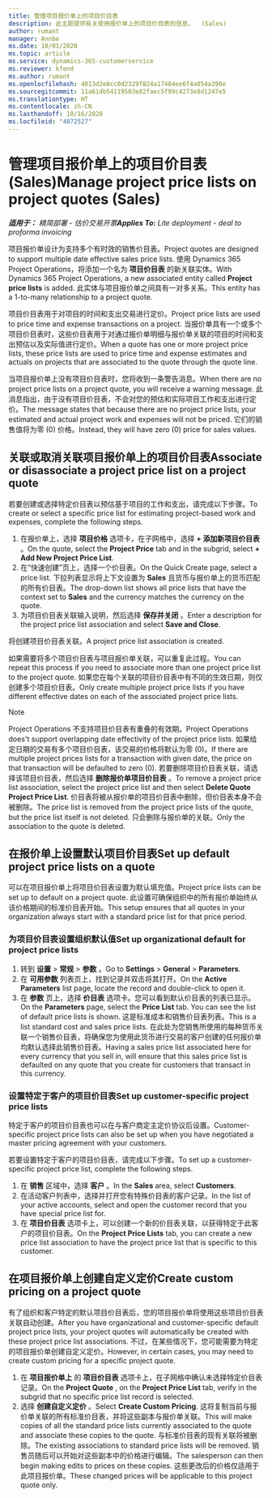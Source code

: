 ```yaml
---
title: 管理项目报价单上的项目价目表
description: 此主题提供有关使用报价单上的项目价目表的信息。  (Sales)
author: rumant
manager: Annbe
ms.date: 10/01/2020
ms.topic: article
ms.service: dynamics-365-customerservice
ms.reviewer: kfend
ms.author: rumant
ms.openlocfilehash: 4013d2e8cc0d2329f824a17484ee6f4a054a390e
ms.sourcegitcommit: 11a61db54119503e82faec5f99c4273e8d1247e5
ms.translationtype: HT
ms.contentlocale: zh-CN
ms.lasthandoff: 10/16/2020
ms.locfileid: "4072527"
---
```

# <a name="manage-project-price-lists-on-project-quotes-sales"></a><span data-ttu-id="69bf6-104">管理项目报价单上的项目价目表 (Sales)</span><span class="sxs-lookup"><span data-stu-id="69bf6-104">Manage project price lists on project quotes (Sales)</span></span>

<span data-ttu-id="69bf6-105">_**适用于：** 精简部署 - 估价交易开票_</span><span class="sxs-lookup"><span data-stu-id="69bf6-105">_**Applies To:** Lite deployment - deal to proforma invoicing_</span></span>

<span data-ttu-id="69bf6-106">项目报价单设计为支持多个有时效的销售价目表。</span><span class="sxs-lookup"><span data-stu-id="69bf6-106">Project quotes are designed to support multiple date effective sales price lists.</span></span> <span data-ttu-id="69bf6-107">使用 Dynamics 365 Project Operations，将添加一个名为 **项目价目表** 的新关联实体。</span><span class="sxs-lookup"><span data-stu-id="69bf6-107">With Dynamics 365 Project Operations, a new associated entity called **Project price lists** is added.</span></span> <span data-ttu-id="69bf6-108">此实体与项目报价单之间具有一对多关系。</span><span class="sxs-lookup"><span data-stu-id="69bf6-108">This entity has a 1-to-many relationship to a project quote.</span></span>

<span data-ttu-id="69bf6-109">项目价目表用于对项目的时间和支出交易进行定价。</span><span class="sxs-lookup"><span data-stu-id="69bf6-109">Project price lists are used to price time and expense transactions on a project.</span></span> <span data-ttu-id="69bf6-110">当报价单具有一个或多个项目价目表时，这些价目表用于对通过报价单明细与报价单关联的项目的时间和支出预估以及实际值进行定价。</span><span class="sxs-lookup"><span data-stu-id="69bf6-110">When a quote has one or more project price lists, these price lists are used to price time and expense estimates and actuals on projects that are associated to the quote through the quote line.</span></span>

<span data-ttu-id="69bf6-111">当项目报价单上没有项目价目表时，您将收到一条警告消息。</span><span class="sxs-lookup"><span data-stu-id="69bf6-111">When there are no project price lists on a project quote, you will receive a warning message.</span></span> <span data-ttu-id="69bf6-112">此消息指出，由于没有项目价目表，不会对您的预估和实际项目工作和支出进行定价。</span><span class="sxs-lookup"><span data-stu-id="69bf6-112">The message states that because there are no project price lists, your estimated and actual project work and expenses will not be priced.</span></span> <span data-ttu-id="69bf6-113">它们的销售值将为零 (0) 价格。</span><span class="sxs-lookup"><span data-stu-id="69bf6-113">Instead, they will have zero (0) price for sales values.</span></span>

## <a name="associate-or-disassociate-a-project-price-list-on-a-project-quote"></a><span data-ttu-id="69bf6-114">关联或取消关联项目报价单上的项目价目表</span><span class="sxs-lookup"><span data-stu-id="69bf6-114">Associate or disassociate a project price list on a project quote</span></span>

<span data-ttu-id="69bf6-115">若要创建或选择特定价目表以预估基于项目的工作和支出，请完成以下步骤。</span><span class="sxs-lookup"><span data-stu-id="69bf6-115">To create or select a specific price list for estimating project-based work and expenses, complete the following steps.</span></span>

1. <span data-ttu-id="69bf6-116">在报价单上，选择 **项目价格** 选项卡，在子网格中，选择 **+ 添加新项目价目表** 。</span><span class="sxs-lookup"><span data-stu-id="69bf6-116">On the quote, select the **Project Price** tab and in the subgrid, select **+ Add New Project Price List**.</span></span>
2. <span data-ttu-id="69bf6-117">在“快速创建”页上，选择一个价目表。</span><span class="sxs-lookup"><span data-stu-id="69bf6-117">On the Quick Create page, select a price list.</span></span> <span data-ttu-id="69bf6-118">下拉列表显示将上下文设置为 **Sales** 且货币与报价单上的货币匹配的所有价目表。</span><span class="sxs-lookup"><span data-stu-id="69bf6-118">The drop-down list shows all price lists that have the context set to **Sales** and the currency matches the currency on the quote.</span></span>
4. <span data-ttu-id="69bf6-119">为项目价目表关联输入说明，然后选择 **保存并关闭** 。</span><span class="sxs-lookup"><span data-stu-id="69bf6-119">Enter a description for the project price list association and select **Save and Close**.</span></span>

<span data-ttu-id="69bf6-120">将创建项目价目表关联。</span><span class="sxs-lookup"><span data-stu-id="69bf6-120">A project price list association is created.</span></span>

<span data-ttu-id="69bf6-121">如果需要将多个项目价目表与项目报价单关联，可以重复此过程。</span><span class="sxs-lookup"><span data-stu-id="69bf6-121">You can repeat this process if you need to associate more than one project price list to the project quote.</span></span> <span data-ttu-id="69bf6-122">如果您在每个关联的项目价目表中有不同的生效日期，则仅创建多个项目价目表。</span><span class="sxs-lookup"><span data-stu-id="69bf6-122">Only create multiple project price lists if you have different effective dates on each of the associated project price lists.</span></span>

> [!NOTE]
> <span data-ttu-id="69bf6-123">Project Operations 不支持项目价目表有重叠的有效期。</span><span class="sxs-lookup"><span data-stu-id="69bf6-123">Project Operations does't support overlapping date effectivity of the project price lists.</span></span> <span data-ttu-id="69bf6-124">如果给定日期的交易有多个项目价目表，该交易的价格将默认为零 (0)。</span><span class="sxs-lookup"><span data-stu-id="69bf6-124">If there are multiple project prices lists for a transaction with given date, the price on that transaction will be defaulted to zero (0).</span></span>
<span data-ttu-id="69bf6-125">若要删除项目价目表关联，请选择该项目价目表，然后选择 **删除报价单项目价目表** 。</span><span class="sxs-lookup"><span data-stu-id="69bf6-125">To remove a project price list association, select the project price list and then select **Delete Quote Project Price List**.</span></span> <span data-ttu-id="69bf6-126">价目表将被从报价单的项目价目表中删除，但价目表本身不会被删除。</span><span class="sxs-lookup"><span data-stu-id="69bf6-126">The price list is removed from the project price lists of the quote, but the price list itself is not deleted.</span></span> <span data-ttu-id="69bf6-127">只会删除与报价单的关联。</span><span class="sxs-lookup"><span data-stu-id="69bf6-127">Only the association to the quote is deleted.</span></span>

## <a name="set-up-default-project-price-lists-on-a-quote"></a><span data-ttu-id="69bf6-128">在报价单上设置默认项目价目表</span><span class="sxs-lookup"><span data-stu-id="69bf6-128">Set up default project price lists on a quote</span></span>

<span data-ttu-id="69bf6-129">可以在项目报价单上将项目价目表设置为默认填充值。</span><span class="sxs-lookup"><span data-stu-id="69bf6-129">Project price lists can be set up to default on a project quote.</span></span> <span data-ttu-id="69bf6-130">此设置可确保组织中的所有报价单始终从该价格期间的标准价目表开始。</span><span class="sxs-lookup"><span data-stu-id="69bf6-130">This setup ensures that all quotes in your organization always start with a standard price list for that price period.</span></span>

### <a name="set-up-organizational-default-for-project-price-lists"></a><span data-ttu-id="69bf6-131">为项目价目表设置组织默认值</span><span class="sxs-lookup"><span data-stu-id="69bf6-131">Set up organizational default for project price lists</span></span>

1. <span data-ttu-id="69bf6-132">转到 **设置** > **常规** > **参数** 。</span><span class="sxs-lookup"><span data-stu-id="69bf6-132">Go to **Settings** > **General** > **Parameters**.</span></span>
2. <span data-ttu-id="69bf6-133">在 **可用参数** 列表页上，找到记录并双击将其打开。</span><span class="sxs-lookup"><span data-stu-id="69bf6-133">On the **Active Parameters** list page, locate the record and double-click to open it.</span></span> 
3. <span data-ttu-id="69bf6-134">在 **参数** 页上，选择 **价目表** 选项卡。您可以看到默认价目表的列表已显示。</span><span class="sxs-lookup"><span data-stu-id="69bf6-134">On the **Parameters** page, select the **Price List** tab. You can see the list of default price lists is shown.</span></span> <span data-ttu-id="69bf6-135">这是标准成本和销售价目表列表。</span><span class="sxs-lookup"><span data-stu-id="69bf6-135">This is a list standard cost and sales price lists.</span></span> <span data-ttu-id="69bf6-136">在此处为您销售所使用的每种货币关联一个销售价目表，将确保您为使用此货币进行交易的客户创建的任何报价单均默认选择此销售价目表。</span><span class="sxs-lookup"><span data-stu-id="69bf6-136">Having a sales price list associated here for every currency that you sell in, will ensure that this sales price list is defaulted on any quote that you create for customers that transact in this currency.</span></span>

### <a name="set-up-customer-specific-project-price-lists"></a><span data-ttu-id="69bf6-137">设置特定于客户的项目价目表</span><span class="sxs-lookup"><span data-stu-id="69bf6-137">Set up customer-specific project price lists</span></span>

<span data-ttu-id="69bf6-138">特定于客户的项目价目表也可以在与客户商定主定价协议后设置。</span><span class="sxs-lookup"><span data-stu-id="69bf6-138">Customer-specific project price lists can also be set up when you have negotiated a master pricing agreement with your customers.</span></span>

<span data-ttu-id="69bf6-139">若要设置特定于客户的项目价目表，请完成以下步骤。</span><span class="sxs-lookup"><span data-stu-id="69bf6-139">To set up a customer-specific project price list, complete the following steps.</span></span>

1. <span data-ttu-id="69bf6-140">在 **销售** 区域中，选择 **客户** 。</span><span class="sxs-lookup"><span data-stu-id="69bf6-140">In the **Sales** area, select **Customers**.</span></span>
2. <span data-ttu-id="69bf6-141">在活动客户列表中，选择并打开您有特殊价目表的客户记录。</span><span class="sxs-lookup"><span data-stu-id="69bf6-141">In the list of your active accounts, select and open the customer record that you have special price list for.</span></span>
3. <span data-ttu-id="69bf6-142">在 **项目价目表** 选项卡上，可以创建一个新的价目表关联，以获得特定于此客户的项目价目表。</span><span class="sxs-lookup"><span data-stu-id="69bf6-142">On the **Project Price Lists** tab, you can create a new price list association to have the project price list that is specific to this customer.</span></span>

## <a name="create-custom-pricing-on-a-project-quote"></a><span data-ttu-id="69bf6-143">在项目报价单上创建自定义定价</span><span class="sxs-lookup"><span data-stu-id="69bf6-143">Create custom pricing on a project quote</span></span>

<span data-ttu-id="69bf6-144">有了组织和客户特定的默认项目价目表后，您的项目报价单将使用这些项目价目表关联自动创建。</span><span class="sxs-lookup"><span data-stu-id="69bf6-144">After you have organizational and customer-specific default project price lists, your project quotes will automatically be created with these project price list associations.</span></span> <span data-ttu-id="69bf6-145">不过，在某些情况下，您可能需要为特定的项目报价单创建自定义定价。</span><span class="sxs-lookup"><span data-stu-id="69bf6-145">However, in certain cases, you may need to create custom pricing for a specific project quote.</span></span> 

1. <span data-ttu-id="69bf6-146">在 **项目报价单上** 的 **项目价目表** 选项卡上，在子网格中确认未选择特定价目表记录。</span><span class="sxs-lookup"><span data-stu-id="69bf6-146">On the **Project Quote** , on the **Project Price List** tab, verify in the subgrid that no specific price list record is selected.</span></span>
2. <span data-ttu-id="69bf6-147">选择 **创建自定义定价** 。</span><span class="sxs-lookup"><span data-stu-id="69bf6-147">Select **Create Custom Pricing**.</span></span> <span data-ttu-id="69bf6-148">这将复制当前与报价单关联的所有标准价目表，并将这些副本与报价单关联。</span><span class="sxs-lookup"><span data-stu-id="69bf6-148">This will make copies of all the standard price lists currently associated to the quote and associate these copies to the quote.</span></span> <span data-ttu-id="69bf6-149">与标准价目表的现有关联将被删除。</span><span class="sxs-lookup"><span data-stu-id="69bf6-149">The existing associations to standard price lists will be removed.</span></span> <span data-ttu-id="69bf6-150">销售员随后可以开始对这些副本中的价格进行编辑。</span><span class="sxs-lookup"><span data-stu-id="69bf6-150">The salesperson can then begin making edits to prices on these copies.</span></span> <span data-ttu-id="69bf6-151">这些更改后的价格仅适用于此项目报价单。</span><span class="sxs-lookup"><span data-stu-id="69bf6-151">These changed prices will be applicable to this project quote only.</span></span>

